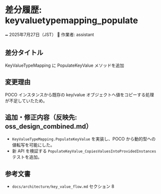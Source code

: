 # 差分履歴: keyvaluetypemapping_populate

🗕 2025年7月27日（JST）
🧐 作業者: assistant

## 差分タイトル
KeyValueTypeMapping に PopulateKeyValue メソッドを追加

## 変更理由
POCO インスタンスから既存の key/value オブジェクトへ値をコピーする処理が不足していたため。

## 追加・修正内容（反映先: oss_design_combined.md）
- `KeyValueTypeMapping.PopulateKeyValue` を実装し、POCO から動的型への値転写を可能にした。
- 新 API を検証する `PopulateKeyValue_CopiesValuesIntoProvidedInstances` テストを追加。

## 参考文書
- `docs/architecture/key_value_flow.md` セクション 8
